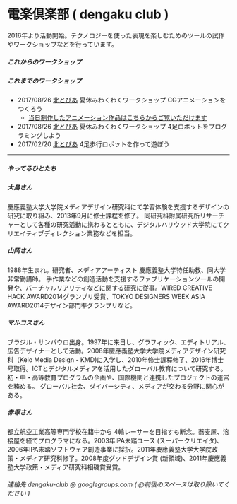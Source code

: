 # 電楽倶楽部 ( dengaku club )
2016年より活動開始。テクノロジーを使った表現を楽しむためのツールの試作やワークショップなどを行っています。

##### これからのワークショップ

##### これまでのワークショップ
* 2017/08/26 [北とぴあ](http://www.hokutopia.jp/) 夏休みわくわくワークショップ CGアニメーションをつくろう
  * [当日制作したアニメーション作品はこちらからご覧いただけます](https://dengaku.club/workshops/archives/20170826-cganimation/)
* 2017/08/26 [北とぴあ](http://www.hokutopia.jp/) 夏休みわくわくワークショップ 4足ロボットをプログラミングしよう
* 2017/02/20 [北とぴあ](http://www.hokutopia.jp/) 4足歩行ロボットを作って遊ぼう 

----
##### やってるひとたち
##### 大島さん
慶應義塾大学大学院メディアデザイン研究科にて学習体験を支援するデザインの研究に取り組み、2013年9月に修士課程を修了。 同研究科附属研究所リサーチャーとして各種の研究活動に携わるとともに、デジタルハリウッド大学院にてクリエイティブディレクション業務などを担当。

##### 山岡さん
1988年生まれ。研究者、メディアアーティスト
慶應義塾大学特任助教、同大学非常勤講師。
手作業などの創造活動を支援するファブリケーションツールの開発や、バーチャルリアリティなどに関する研究に従事。WIRED CREATIVE HACK AWARD2014グランプリ受賞、TOKYO DESIGNERS WEEK ASIA AWARD2014デザイン部門準グランプリなど。

##### マルコスさん
ブラジル・サンパウロ出身。1997年に来日し、グラフィック、エディトリアル、広告デザイナーとして活動。2008年慶應義塾大学大学院メディアデザイン研究科（Keio Media Design - KMD)に入学し、2010年修士課程修了、2016年博士号取得。ICTとデジタルメディアを活用したグローバル教育について研究する。初・中・高等教育プログラムの企画や、国際機関と連携したプロジェクトの運営を務める。 グローバル社会、ダイバーシティ、メディアが交わる分野に関心がある。 

##### 赤塚さん
都立航空工業高等専門学校在籍中から 4輪レーサーを目指すも断念。蕎麦屋、溶接屋を経てプログラマになる。2003年IPA未踏ユース (スーパークリエイタ)、2006年IPA未踏ソフトウェア創造事業に採択。2011年慶應義塾大学大学院政策・メディア研究科修了。2008年度グッドデザイン賞 (新領域)、2011年慶應義塾大学政策・メディア研究科相磯賞受賞。

###### 連絡先 dengaku-club @ googlegroups.com ( @前後のスペースは取り除いてください )
